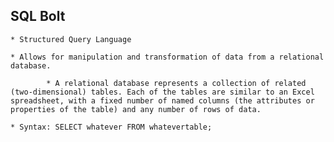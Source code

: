 ## SQL Bolt

    * Structured Query Language

    * Allows for manipulation and transformation of data from a relational database. 
            
            * A relational database represents a collection of related (two-dimensional) tables. Each of the tables are similar to an Excel spreadsheet, with a fixed number of named columns (the attributes or properties of the table) and any number of rows of data.

    * Syntax: SELECT whatever FROM whatevertable;        